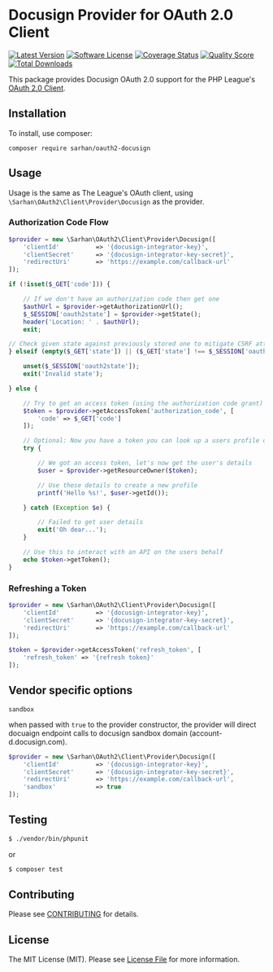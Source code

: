 # Docusign Provider for OAuth 2.0 Client

[![Latest Version](https://img.shields.io/github/release/AlaaSarhan/oauth2-docusign.svg?style=flat-square)](https://github.com/AlaaSarhan/oauth2-docusign/releases)
[![Software License](https://img.shields.io/badge/license-MIT-brightgreen.svg?style=flat-square)](LICENSE.md)
[![Coverage Status](https://img.shields.io/scrutinizer/coverage/g/AlaaSarhan/oauth2-docusign.svg?style=flat-square)](https://scrutinizer-ci.com/g/AlaaSarhan/oauth2-docusign/code-structure)
[![Quality Score](https://img.shields.io/scrutinizer/g/AlaaSarhan/oauth2-docusign.svg?style=flat-square)](https://scrutinizer-ci.com/g/AlaaSarhan/oauth2-docusign)
[![Total Downloads](https://img.shields.io/packagist/dt/sarhan/oauth2-docusign.svg?style=flat-square)](https://packagist.org/packages/sarhan/oauth2-docusign)

This package provides Docusign OAuth 2.0 support for the PHP League's [OAuth 2.0 Client](https://github.com/thephpleague/oauth2-client).

## Installation

To install, use composer:

```
composer require sarhan/oauth2-docusign
```

## Usage

Usage is the same as The League's OAuth client, using `\Sarhan\OAuth2\Client\Provider\Docusign` as the provider.

### Authorization Code Flow

```php
$provider = new \Sarhan\OAuth2\Client\Provider\Docusign([
    'clientId'          => '{docusign-integrator-key}',
    'clientSecret'      => '{docusign-integrator-key-secret}',
    'redirectUri'       => 'https://example.com/callback-url'
]);

if (!isset($_GET['code'])) {

    // If we don't have an authorization code then get one
    $authUrl = $provider->getAuthorizationUrl();
    $_SESSION['oauth2state'] = $provider->getState();
    header('Location: ' . $authUrl);
    exit;

// Check given state against previously stored one to mitigate CSRF attack
} elseif (empty($_GET['state']) || ($_GET['state'] !== $_SESSION['oauth2state'])) {

    unset($_SESSION['oauth2state']);
    exit('Invalid state');

} else {

    // Try to get an access token (using the authorization code grant)
    $token = $provider->getAccessToken('authorization_code', [
        'code' => $_GET['code']
    ]);

    // Optional: Now you have a token you can look up a users profile data
    try {

        // We got an access token, let's now get the user's details
        $user = $provider->getResourceOwner($token);

        // Use these details to create a new profile
        printf('Hello %s!', $user->getId());

    } catch (Exception $e) {

        // Failed to get user details
        exit('Oh dear...');
    }

    // Use this to interact with an API on the users behalf
    echo $token->getToken();
}
```

### Refreshing a Token

```php
$provider = new \Sarhan\OAuth2\Client\Provider\Docusign([
    'clientId'          => '{docusign-integrator-key}',
    'clientSecret'      => '{docusign-integrator-key-secret}',
    'redirectUri'       => 'https://example.com/callback-url'
]);

$token = $provider->getAccessToken('refresh_token', [
	'refresh_token' => '{refresh token}'
]);
```

## Vendor specific options

`sandbox`

when passed with `true` to the provider constructor, the provider will direct docuaign endpoint calls to docusign sandbox domain (account-d.docusign.com).

```php
$provider = new \Sarhan\OAuth2\Client\Provider\Docusign([
    'clientId'          => '{docusign-integrator-key}',
    'clientSecret'      => '{docusign-integrator-key-secret}',
    'redirectUri'       => 'https://example.com/callback-url',
    'sandbox'           => true
]);
```


## Testing

```bash
$ ./vendor/bin/phpunit
```

or

```bash
$ composer test
```

## Contributing

Please see [CONTRIBUTING](https://github.com/AlaaSarhan/oauth2-docusign/blob/master/CONTRIBUTING.md) for details.


## License

The MIT License (MIT). Please see [License File](https://github.com/AlaaSarhan/oauth2-docusign/blob/master/LICENSE) for more information.
